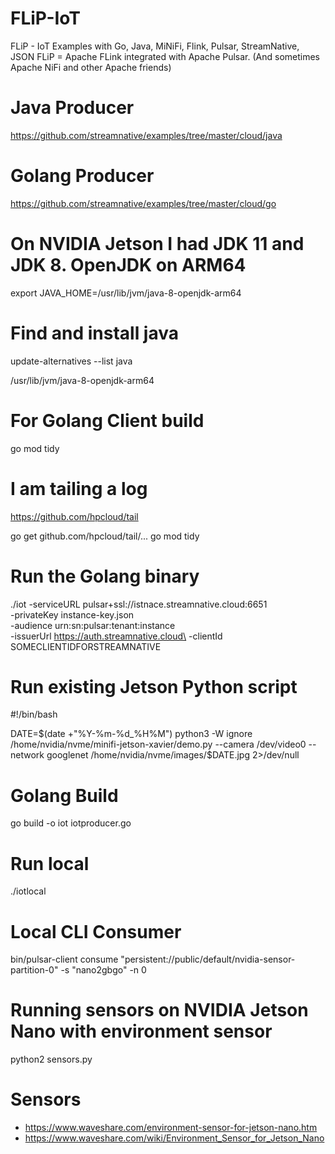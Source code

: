 # FLiP-IoT
FLiP - IoT Examples with Go, Java, MiNiFi, Flink, Pulsar, StreamNative, JSON
FLiP = Apache FLink integrated with Apache Pulsar.   (And sometimes Apache NiFi and other Apache friends)


# Java Producer

https://github.com/streamnative/examples/tree/master/cloud/java

# Golang Producer

https://github.com/streamnative/examples/tree/master/cloud/go


# On NVIDIA Jetson I had JDK 11 and JDK 8.  OpenJDK on ARM64

export JAVA_HOME=/usr/lib/jvm/java-8-openjdk-arm64

# Find and install java

update-alternatives --list java

/usr/lib/jvm/java-8-openjdk-arm64

# For Golang Client build

go mod tidy

# I am tailing a log

https://github.com/hpcloud/tail

go get github.com/hpcloud/tail/...
go mod tidy

# Run the Golang binary

./iot -serviceURL pulsar+ssl://istnace.streamnative.cloud:6651 \
       -privateKey instance-key.json\
       -audience urn:sn:pulsar:tenant:instance\
       -issuerUrl https://auth.streamnative.cloud\
       -clientId SOMECLIENTIDFORSTREAMNATIVE
       
       
# Run existing Jetson Python script

  #!/bin/bash

  DATE=$(date +"%Y-%m-%d_%H%M")
  python3 -W ignore /home/nvidia/nvme/minifi-jetson-xavier/demo.py --camera /dev/video0 --network googlenet /home/nvidia/nvme/images/$DATE.jpg  2>/dev/null

# Golang Build

go build -o iot iotproducer.go

# Run local

./iotlocal

# Local CLI Consumer

bin/pulsar-client consume "persistent://public/default/nvidia-sensor-partition-0" -s "nano2gbgo" -n 0


# Running sensors on NVIDIA Jetson Nano with environment sensor

python2 sensors.py

# Sensors

* https://www.waveshare.com/environment-sensor-for-jetson-nano.htm
* https://www.waveshare.com/wiki/Environment_Sensor_for_Jetson_Nano

